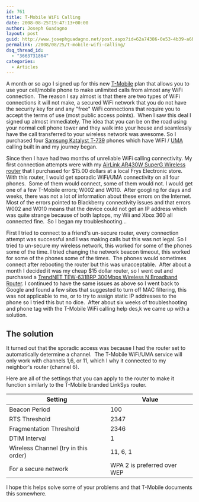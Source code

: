 ```yaml
---
id: 761
title: T-Mobile WiFi Calling
date: 2008-08-25T19:47:13+00:00
author: Joseph Guadagno
layout: post
guid: http://www.josephguadagno.net/post.aspx?id=62a74386-0e53-4b39-a6ba-1d75a8ce60f8
permalink: /2008/08/25/t-mobile-wifi-calling/
dsq_thread_id:
  - "3663731864"
categories:
  - Articles
---
```

A month or so ago I signed up for this new <a href="http://www.t-mobile.com/" target="_blank" rel="noopener">T-Mobile</a> plan that allows you to use your cell/mobile phone to make unlimited calls from almost any WiFi connection.  The reason I say almost is that there are two types of WiFi connections it will not make, a secured WiFi network that you do not have the security key for and any "free" WiFi connections that require you to accept the terms of use (most public access points).  When I saw this deal I signed up almost immediately. The idea that you can be on the road using your normal cell phone tower and they walk into your house and seamlessly have the call transferred to your wireless network was awesome. So I purchased four <a href="http://www.t-mobile.com/shop/Phones/Cell-Phone-Detail.aspx?cell-phone=Samsung-Katalyst" target="_blank" rel="noopener">Samsung Katalyst T-739</a> phones which have WiFI / <a href="http://en.wikipedia.org/wiki/Generic_Access_Network" target="_blank" rel="noopener">UMA</a> calling built in and my journey began.

Since then I have had two months of unreliable WiFi calling connectivity. My first connection attempts were with my <a href="http://www.airlink101.com/products/ar430w.php" target="_blank" rel="noopener">AirLink AR430W SuperG Wireless router</a> that I purchased for $15.00 dollars at a local Frys Electronic store. With this router, I would get sporadic WiFi/UMA connectivity on all four phones.  Some of them would connect, some of them would not. I would get one of a few T-Mobile errors; W002 and W010.  After googling for days and weeks, there was not a lot of information about these errors on the Internet. Most of the errors pointed to Blackberry connectivity issues and that errors W002 and W010 means that the device could not get an IP address which was quite strange because of both laptops, my Wii and Xbox 360 all connected fine.  So I began my troubleshooting...

First I tried to connect to a friend's un-secure router, every connection attempt was successful and I was making calls but this was not legal. So I tried to un-secure my wireless network, this worked for some of the phones some of the time. I tried changing the network beacon timeout, this worked for some of the phones some of the times.  The phones would sometimes connect after rebooting the router but this was unacceptable.  After about a month I decided it was my cheap $15 dollar router, so I went out and purchased a <a href="http://trendnet.com/products/proddetail.asp?prod=110_TEW-631BRP&amp;cat=66" target="_blank" rel="noopener">TrendNET TEW-631BRP 300Mbps Wireless N Broadband Router</a>. I continued to have the same issues as above so I went back to Google and found a few sites that suggested to turn off MAC filtering, this was not applicable to me, or to try to assign static IP addresses to the phone so I tried this but no dice.  After about six weeks of troubleshooting and phone tag with the T-Mobile WiFi calling help des,k we came up with a solution.
<h2>The solution</h2>
It turned out that the sporadic access was because I had the router set to automatically determine a channel.  The T-Mobile WiFi/UMA service will only work with channels 1,6, or 11, which I why it connected to my neighbor's router (channel 6).

Here are all of the settings that you can apply to the router to make it function similarly to the T-Mobile branded LinkSys router.
<table class="table table-striped table-bordered">
<thead>
<tr>
<th>Setting</th>
<th>Value</th>
</tr>
</thead>
<tbody>
<tr>
<td>Beacon Period</td>
<td>100</td>
</tr>
<tr>
<td>RTS Threshold</td>
<td>2347</td>
</tr>
<tr>
<td>Fragmentation Threshold</td>
<td>2346</td>
</tr>
<tr>
<td>DTIM Interval</td>
<td>1</td>
</tr>
<tr>
<td>Wireless Channel (try in this order)</td>
<td>11, 6, 1</td>
</tr>
<tr>
<td>For a secure network</td>
<td>WPA 2 is preferred over WEP</td>
</tr>
</tbody>
</table>
I hope this helps solve some of your problems and that T-Mobile documents this somewhere.